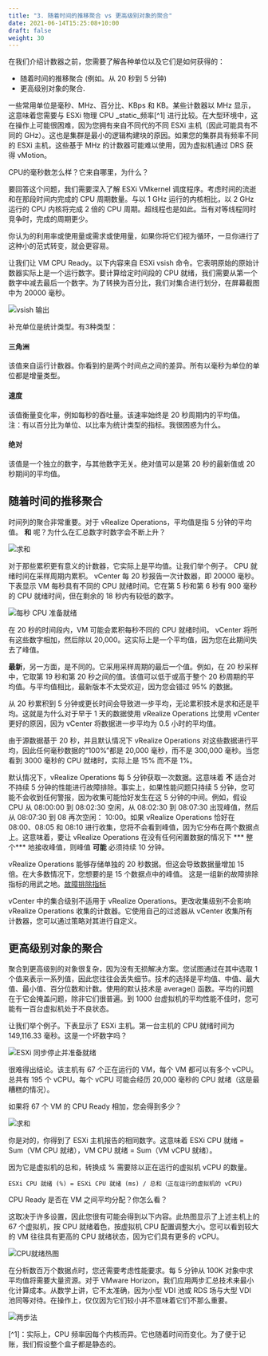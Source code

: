 ```yaml
---
title: "3. 随着时间的推移聚合 vs 更高级别对象的聚合"
date: 2021-06-14T15:25:08+10:00
draft: false
weight: 30
---
```


在我们介绍计数器之前，您需要了解各种单位以及它们是如何获得的：

- 随着时间的推移聚合 (例如。从 20 秒到 5 分钟)
- 更高级别对象的聚合.

一些常用单位是毫秒、MHz、百分比、KBps 和 KB。某些计数器以 MHz 显示，这意味着您需要与 ESXi 物理 CPU _static_频率[^1] 进行比较。在大型环境中，这在操作上可能很困难，因为您拥有来自不同代的不同 ESXi 主机（因此可能具有不同的 GHz）。这也是集群是最小的逻辑构建块的原因。如果您的集群具有频率不同的 ESXi 主机，这些基于 MHz 的计数器可能难以使用，因为虚拟机通过 DRS 获得 vMotion。

CPU的毫秒数怎么样？它来自哪里，为什么？

要回答这个问题，我们需要深入了解 ESXi VMkernel 调度程序。考虑时间的流逝和在那段时间内完成的 CPU 周期数量。与以 1 GHz 运行的内核相比，以 2 GHz 运行的 CPU 内核将完成 2 倍的 CPU 周期。超线程也是如此。当有对等线程同时竞争时，完成的周期更少。

你认为的利用率或使用量或需求或使用量，如果你将它们视为循环，一旦你进行了这种小的范式转变，就会更容易。

让我们让 VM CPU Ready。以下内容来自 ESXi vsish 命令。它表明原始的原始计数器实际上是一个运行数字。要计算给定时间段的 CPU 就绪，我们需要从第一个数字中减去最后一个数字。为了转换为百分比，我们对集合进行划分，在屏幕截图中为 20000 毫秒。

![vsish 输出](2.1.3-fig-1.png)

补充单位是统计类型。有3种类型：

#### 三角洲

该值来自运行计数器。你看到的是两个时间点之间的差异。所有以毫秒为单位的单位都是增量类型。

#### 速度

该值衡量变化率，例如每秒的吞吐量。该速率始终是 20 秒周期内的平均值。
注：有以百分比为单位、以比率为统计类型的指标。我很困惑为什么。

#### 绝对

该值是一个独立的数字，与其他数字无关。绝对值可以是第 20 秒的最新值或 20 秒期间的平均值。

## 随着时间的推移聚合

时间列的聚合非常重要。对于 vRealize Operations，平均值是指 5 分钟的平均值。 **和** 呢？为什么在汇总数字时数字会不断上升？

![求和](2.1.3-fig-2.png)

对于那些累积更有意义的计数器，它实际上是平均值。让我们举个例子。 CPU 就绪时间在采样周期内累积。 vCenter 每 20 秒报告一次计数器，即 20000 毫秒。下表显示 VM 每秒具有不同的 CPU 就绪时间。它在第 5 秒和第 6 秒有 900 毫秒的 CPU 就绪时间，但在剩余的 18 秒内有较低的数字。

![每秒 CPU 准备就绪](2.1.3-fig-2.png)

在 20 秒的时间段内，VM 可能会累积每秒不同的 CPU 就绪时间。 vCenter 将所有这些数字相加，然后除以 20,000。这实际上是一个平均值，因为您在此期间失去了峰值。

**最新**，另一方面，是不同的。它采用采样周期的最后一个值。例如，在 20 秒采样中，它取第 19 秒和第 20 秒之间的值。该值可以低于或高于整个 20 秒周期的平均值。与平均值相比，最新版本不太受欢迎，因为您会错过 95% 的数据。

从 20 秒累积到 5 分钟或更长时间会导致进一步平均，无论累积技术是求和还是平均。这就是为什么对于早于 1 天的数据使用 vRealize Operations 比使用 vCenter 更好的原因，因为 vCenter 将数据进一步平均为 0.5 小时的平均值。

由于源数据基于 20 秒，并且默认情况下 vRealize Operations 对这些数据进行平均，因此任何毫秒数据的“100%”都是 20,000 毫秒，而不是 300,000 毫秒。当您看到 3000 毫秒的 CPU 就绪时，实际上是 15% 而不是 1%。

默认情况下，vRealize Operations 每 5 分钟获取一次数据。这意味着 **不** 适合对不持续 5 分钟的性能进行故障排除。事实上，如果性能问题只持续 5 分钟，您可能不会收到任何警报，因为收集可能恰好发生在这 5 分钟的中间。例如，假设 CPU 从 08:00:00 到 08:02:30 空闲，从 08:02:30 到 08:07:30 出现峰值，然后从 08:07:30 到 08 再次空闲： 10:00。如果 vRealize Operations 恰好在 08:00、08:05 和 08:10 进行收集，您将不会看到峰值，因为它分布在两个数据点上。这意味着，要让 vRealize Operations 在没有任何闲置数据的情况下 *** 整个*** 地接收峰值，则峰值 **可能** 必须持续 10 分钟。

vRealize Operations 能够存储单独的 20 秒数据。但这会导致数据量增加 15 倍。在大多数情况下，您想要的是 15 个数据点中的峰值。 这是一组新的故障排除指标的用武之地。[故障排除指标](/zh/metrics/chapter-6-other-metrics/2.6.1-troubleshooting-metrics/)

vCenter 中的集合级别不适用于 vRealize Operations。更改收集级别不会影响 vRealize Operations 收集的计数器。它使用自己的过滤器从 vCenter 收集所有计数器，您可以通过策略对其进行自定义。

## 更高级别对象的聚合

聚合到更高级别的对象很复杂，因为没有无损解决方案。您试图通过在其中选取 1 个值来表示一系列值，因此您往往会丢失细节。技术的选择是平均值、中值、最大值、最小值、百分位数和计数。使用的默认技术是 average() 函数。平均的问题在于它会掩盖问题，除非它们很普遍。到 1000 台虚拟机的平均性能不佳时，您可能有一百台虚拟机处于不良状态。

让我们举个例子。下表显示了 ESXi 主机。第一台主机的 CPU 就绪时间为 149,116.33 毫秒。这是一个坏数字吗？

![ESXi 同步停止并准备就绪](2.1.3-fig-4.png)

很难得出结论。该主机有 67 个正在运行的 VM，每个 VM 都可以有多个 vCPU。总共有 195 个 vCPU。每个 vCPU 可能会经历 20,000 毫秒的 CPU 就绪（这是最糟糕的情况）。

如果将 67 个 VM 的 CPU Ready 相加，您会得到多少？

![求和](2.1.3-fig-5.png)

你是对的，你得到了 ESXi 主机报告的相同数字。这意味着 ESXi CPU 就绪 = Sum（VM CPU 就绪），VM CPU 就绪 = Sum（VM vCPU 就绪）。

因为它是虚拟机的总和，转换成 % 需要除以正在运行的虚拟机 vCPU 的数量。

`ESXi CPU 就绪 (%) = ESXi CPU 就绪 (ms) / 总和（正在运行的虚拟机的 vCPU)`

CPU Ready 是否在 VM 之间平均分配？你怎么看？

这取决于许多设置，因此您很有可能会得到以下内容。此热图显示了上述主机上的 67 个虚拟机，按 CPU 就绪着色，按虚拟机 CPU 配置调整大小。您可以看到较大的 VM 往往具有更高的 CPU 就绪状态，因为它们具有更多的 vCPU。

![CPU就绪热图](2.1.3-fig-6.png)

在分析数百万个数据点时，您还需要考虑性能要求。每 5 分钟从 100K 对象中求平均值将需要大量资源。对于 VMware Horizo​​n，我们应用两步汇总技术来最小化计算成本。从数学上讲，它不太准确，因为小型 VDI 池或 RDS 场与大型 VDI 池同等对待。在操作上，仅仅因为它们较小并不意味着它们不那么重要。

![两步法](2.1.3-fig-7.png)

[^1]：实际上，CPU 频率因每个内核而异。它也随着时间而变化。为了便于记账，我们假设整个盒子都是静态的。